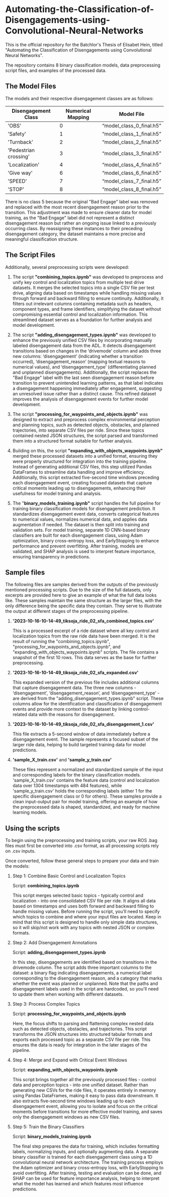 # Automating-the-Classification-of-Disengagements-using-Convolutional-Neural-Networks
This is the official repository for the Batchlor's Thesis of Elisabet Hein, titled "Automating the Classification of Disengagements using Convolutional Neural Networks".

The repository contains 8 binary classification models, data preprocessing script files, and examples of the processed data.

## The Model Files

The models and their respective disengagement classes are as follows:

| Disengagement Class        | Numerical Mapping          | Model File  |
| ------------- |-------------| -----|
| 'OBS'      | 0 | “model_class_0_final.h5” |
| 'Safety'      | 1      |   “model_class_1_final.h5” |
| 'Turnback' | 2      |    “model_class_2_final.h5” |
| 'Pedestrian crossing'      | 3 | “model_class_3_final.h5” |
| 'Localization'      | 4      |   “model_class_4_final.h5” |
| 'Give way' | 6      |    “model_class_6_final.h5” |
| 'SPEED'      | 7 | “model_class_7_final.h5” |
| 'STOP'      | 8      |   “model_class_8_final.h5” |

There is no class 5 because the original "Bad Engage" label was removed and replaced with the most recent disengagement reason prior to the transition. This adjustment was made to ensure cleaner data for model training, as the "Bad Engage" label did not represent a distinct disengagement reason but rather an ongoing issue linked to a previously occurring class. By reassigning these instances to their preceding disengagement category, the dataset maintains a more precise and meaningful classification structure.

## The Script Files

Additionally, several preprocessing scripts were developed:

1. The script **"combining_topics.ipynb"** was developed to preprocess and unify key control and localization topics from multiple test drive datasets. It merges the selected topics into a single CSV file per test drive, aligning data based on timestamps while handling missing values through forward and backward filling to ensure continuity. Additionally, it filters out irrelevant columns containing metadata such as headers, component types, and frame identifiers, simplifying the dataset without compromising essential control and localization information. This streamlined dataset serves as a foundation for further analysis and model development.

2. The script **"adding_disengagement_types.ipynb"** was developed to enhance the previously unified CSV files by incorporating manually labeled disengagement data from the ADL. It detects disengagement transitions based on changes in the ‘drivemode’ column and adds three new columns: ‘disengagement’ (indicating whether a transition occurred), ‘disengagement_reason’ (mapping textual reasons to numerical values), and ‘disengagement_type’ (differentiating planned and unplanned disengagements). Additionally, the script replaces the "Bad Engage" label with the last seen disengagement reason before transition to prevent unintended learning patterns,  as that label indicates a disengagement happening immediately after engagement, suggesting an unresolved issue rather than a distinct cause. This refined dataset improves the analysis of disengagement events for further model development.

3. The script **"processing_for_waypoints_and_objects.ipynb"** was designed to extract and preprocess complex environmental perception and planning topics, such as detected objects, obstacles, and planned trajectories, into separate CSV files per ride. Since these topics contained nested JSON structures, the script parsed and transformed them into a structured format suitable for further analysis.

4. Building on this, the script **"expanding_with_objects_waypoints.ipynb"** merged these processed datasets into a unified format, ensuring they were properly structured for integration into the training pipeline. Instead of generating additional CSV files, this step utilized Pandas DataFrames to streamline data handling and improve efficiency. Additionally, this script extracted five-second time windows preceding each disengagement event, creating focused datasets that capture critical moments leading up to disengagements, enhancing their usefulness for model training and analysis.

5. The "**binary_models_training.ipynb"** script handles the full pipeline for training binary classification models for disengagement prediction. It standardizes disengagement event data, converts categorical features to numerical values, normalizes numerical data, and applies data augmentation if needed. The dataset is then split into training and validation sets.
For model training, separate 1D CNN-based binary classifiers are built for each disengagement class, using Adam optimization, binary cross-entropy loss, and EarlyStopping to enhance performance and prevent overfitting. After training, models are validated, and SHAP analysis is used to interpret feature importance, ensuring transparency in predictions.


## Sample files

The following files are samples derived from the outputs of the previously mentioned processing scripts. Due to the size of the full datasets, only excerpts are provided here to give an example of what the full data looks like. These samples maintain the same structure as the larger files, with the only difference being the specific data they contain. They serve to illustrate the output at different stages of the preprocessing pipeline.

1. **'2023-10-16-10-14-49_tiksoja_ride_02_sfa_combined_topics.csv'**
   
   This is a processed excerpt of a ride dataset where all key control and localization topics from the raw ride data have been merged. It is the result of running the "combining_topics.ipynb", "processing_for_waypoints_and_objects.ipynb", and "expanding_with_objects_waypoints.ipynb" scripts. The file contains a snapshot of the first 10 rows. This data serves as the base for further preprocessing.

2. **'2023-10-16-10-14-49_tiksoja_ride_02_sfa_expanded.csv'**
   
   This expanded version of the previous file includes additional columns that capture disengagement data. The three new columns - ‘disengagement’, ‘disengagement_reason’, and ‘disengagement_type’ - are derived from the "adding_disengagement_types.ipynb" script. These columns allow for the identification and classification of disengagement events and provide more context to the dataset by linking control-related data with the reasons for disengagement.

3. **'2023-10-16-10-14-49_tiksoja_ride_02_sfa_disengagement_1.csv'**

   This file extracts a 5-second window of data immediately before a disengagement event. The sample represents a focused subset of the larger ride data, helping to build targeted training data for model predictions.

4. **'sample_X_train.csv'** and **'sample_y_train.csv'**

   These files represent a normalized and standardized sample of the input and corresponding labels for the binary classification models. 'sample_X_train.csv' contains the feature data (control and localization data over 1304 timestamps with 484 features), while 'sample_y_train.csv' holds the corresponding labels (either 1 for the specific disengagement class or 0 for others). These samples provide a clean input-output pair for model training, offering an example of how the preprocessed data is shaped, standardized, and ready for machine learning models.

## Using the scripts

To begin using the preprocessing and training scripts, your raw ROS .bag files must first be converted into .csv format, as all processing scripts rely on .csv inputs.

Once converted, follow these general steps to prepare your data and train the models:

1. Step 1: Combine Basic Control and Localization Topics

   Script: **combining_topics.ipynb**

   This script merges selected basic topics - typically control and localization - into one consolidated CSV file per ride. It aligns all data based on timestamps and uses both forward and backward filling to handle missing values. Before running the script, you’ll need to specify which topics to combine and where your input files are located. Keep in mind that this script is designed to handle only simple data structures, so it will skip/not work with any topics with nested JSON or complex formats.

2. Step 2: Add Disengagement Annotations

   Script: **adding_disengagement_types.ipynb**

   In this step, disengagements are identified based on transitions in the drivemode column. The script adds three important columns to the dataset: a binary flag indicating disengagements, a numerical label corresponding to the disengagement reason, and a category that marks whether the event was planned or unplanned. Note that the paths and disengagement labels used in the script are hardcoded, so you'll need to update them when working with different datasets.

3. Step 3: Process Complex Topics
   
   Script: **processing_for_waypoints_and_objects.ipynb**

   Here, the focus shifts to parsing and flattening complex nested data such as detected objects, obstacles, and trajectories. This script transforms the JSON structures into structured tabular formats and exports each processed topic as a separate CSV file per ride. This ensures the data is ready for integration in the later stages of the pipeline.


4. Step 4: Merge and Expand with Critical Event Windows

   Script: **expanding_with_objects_waypoints.ipynb**

   This script brings together all the previously processed files - control data and perception topics - into one unified dataset. Rather than generating new CSVs for the ride files, it operates entirely in memory using Pandas DataFrames, making it easy to pass data    downstream. It also extracts five-second time windows leading up to each disengagement event, allowing you to isolate and focus on the critical moments before transitions for more effective model training, and saves only the disengagement windows as new CSV files.

5. Step 5: Train the Binary Classifiers

   Script: **binary_models_training.ipynb**

   The final step prepares the data for training, which includes formatting labels, normalizing inputs, and optionally augmenting data. A separate binary classifier is trained for each disengagement class using a 1D convolutional neural network architecture. The training process employs the Adam optimizer and binary cross-entropy loss, with EarlyStopping to avoid overfitting. After training, testing and evaluation can be done, and SHAP can be used for feature importance analysis, helping to interpret what the model has learned and which features most influence predictions.
